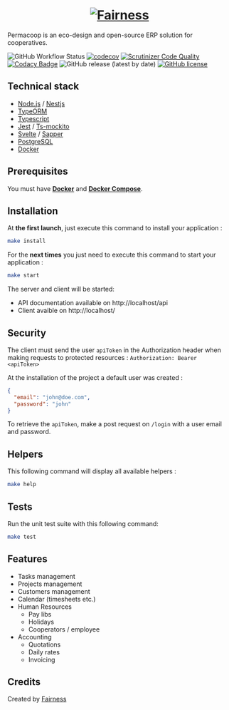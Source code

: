 <h1 align="center"><a href="https://fairness.coop"><img src="https://fairness.coop/image/fairness_logo.svg" alt="Fairness"></a></h1>

Permacoop is an eco-design and open-source ERP solution for cooperatives.

![GitHub Workflow Status](https://img.shields.io/github/workflow/status/fairnesscoop/permacoop/CI)
[![codecov](https://codecov.io/gh/fairnesscoop/permacoop/branch/master/graph/badge.svg)](https://codecov.io/gh/fairnesscoop/permacoop)
[![Scrutinizer Code Quality](https://scrutinizer-ci.com/g/fairnesscoop/permacoop/badges/quality-score.png?b=master)](https://scrutinizer-ci.com/g/fairnesscoop/permacoop/?branch=master)
[![Codacy Badge](https://api.codacy.com/project/badge/Grade/3bf4f001d4904cdb89e71f2793d1c6b7)](https://www.codacy.com/gh/fairnesscoop/permacoop?utm_source=github.com&utm_medium=referral&utm_content=fairnesscoop/permacoop&utm_campaign=Badge_Grade)
![GitHub release (latest by date)](https://img.shields.io/github/v/release/fairnesscoop/permacoop)
[![GitHub license](https://img.shields.io/github/license/fairnesscoop/permacoop.svg)](https://github.com/fairnesscoop/permacoop)

## Technical stack

- [Node.js](https://nodejs.org) / [Nestjs](https://nestjs.com/)
- [TypeORM](https://typeorm.io)
- [Typescript](https://www.typescriptlang.org/)
- [Jest](https://jestjs.io/) / [Ts-mockito](https://github.com/NagRock/ts-mockito)
- [Svelte](https://svelte.dev/) / [Sapper](https://sapper.svelte.dev/)
- [PostgreSQL](https://www.postgresql.org/)
- [Docker](https://www.docker.com/)

## Prerequisites

You must have **[Docker](https://www.docker.com/)** and **[Docker Compose](https://docs.docker.com/compose/)**.

## Installation

At **the first launch**, just execute this command to install your application :

```bash
make install
```

For the **next times** you just need to execute this command to start your application :

```bash
make start

```

The server and client will be started:

- API documentation available on http://localhost/api
- Client avaible on http://localhost/

## Security

The client must send the user `apiToken` in the Authorization header when making requests to protected resources : `Authorization: Bearer <apiToken>`

At the installation of the project a default user was created :

```json
{
  "email": "john@doe.com",
  "password": "john"
}
```

To retrieve the `apiToken`, make a post request on `/login` with a user email and password.

## Helpers

This following command will display all available helpers :

```bash
make help
```

## Tests

Run the unit test suite with this following command:

```bash
make test
```

## Features

- Tasks management
- Projects management
- Customers management
- Calendar (timesheets etc.)
- Human Resources
  - Pay libs
  - Holidays
  - Cooperators / employee
- Accounting
  - Quotations
  - Daily rates
  - Invoicing

## Credits

Created by [Fairness](https://fairness.coop)
